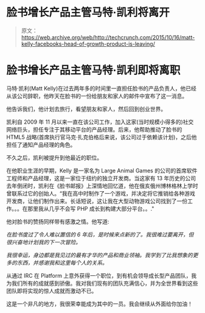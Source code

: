 # 脸书增长产品主管马特·凯利将离开

> 原文：<https://web.archive.org/web/http://techcrunch.com/2015/10/16/matt-kelly-facebooks-head-of-growth-product-is-leaving/>

# 脸书增长产品主管马特·凯利即将离职

马特·凯利(Matt Kelly)在过去两年多的时间里一直担任脸书的产品负责人，他已经从该公司辞职，他昨天在脸书的一份给朋友和家人的邮件中宣布了这一消息。

他告诉我们，他计划去旅行，看望朋友和家人，然后回到创业世界。

凯利自 2009 年 11 月以来一直在该公司工作，加入这家(当时规模小得多的)社交网络巨头，担任专注于其移动平台的产品经理。后来，他帮助推动了脸书的 HTML5 战略(首席执行官马克·扎克伯格后来说，该公司过于依赖该计划)，之后他担任了通知产品经理的角色。

不久之后，凯利被提升到他最近的职位。

在他职业生涯的早期，Kelly 是一家名为 Large Animal Games 的公司的首席软件工程师和产品经理，这是一家位于纽约的独立开发商。当这家有 13 年历史的公司去年倒闭时，凯利在《脸书邮报》上深情地回忆道，他在俄亥俄州博林格林上学时曾联系过它的创始人。“我在高中时制作了一个游戏，并决定将它推销给各种游戏开发商，让他们制作出来。长话短说，这让我在大型动物游戏公司找到了一份工作。。。在那里我从几乎不会写 PHP 成长到构建大部分平台。。."

他对脸书的赞扬同样带有感激之情。他写道:

*在脸书度过了令人难以置信的 6 年后，是时候来点新的了。我很难过要离开，但很兴奋地计划我的下一次冒险。*

*我很幸运，身边都是我见过的最有才华的产品和商业领袖。我学到了比我想象的更多的东西，并感谢我和这里每个人的关系。*

从通过 IRC 在 Platform 上意外获得一个职位，到有机会领导成长型产品团队，我为我们所有的成就感到骄傲。我对我们现有的团队充满信心，并为全世界看到这些团队即将实现的惊人成就而激动不已。

这是一个非凡的地方，我很荣幸能成为其中的一员。我会继续从外面给你加油！
